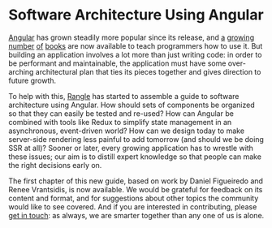 # Software Architecture Using Angular

[Angular][angular-site] has grown steadily more popular since its
release, and [a][book-hussain] [growing][book-frisbie]
[number][book-fain] [of][book-arora] [books][book-novak] are now
available to teach programmers how to use it.  But building an
application involves a lot more than just writing code: in order to be
performant and maintainable, the application must have some
over-arching architectural plan that ties its pieces together and
gives direction to future growth.

To help with this, [Rangle][rangle-site] has started to assemble a
guide to software architecture using Angular.  How should sets of
components be organized so that they can easily be tested and re-used?
How can Angular be combined with tools like Redux to simplify state
management in an asynchronous, event-driven world?  How can we design
today to make server-side rendering less painful to add tomorrow (and
should we be doing SSR at all)?  Sooner or later, every growing
application has to wrestle with these issues; our aim is to distill
expert knowledge so that people can make the right decisions early on.

The first chapter of this new guide, based on work by Daniel
Figueiredo and Renee Vrantsidis, is now available.  We would be
grateful for feedback on its content and format, and for suggestions
about other topics the community would like to see covered.  And if
you are interested in contributing, please [get in
touch][contact-address]: as always, we are smarter together than any
one of us is alone.

[angular-site]: https://angular.io/
[book-arora]: https://www.amazon.com/Angular-2-Example-Chandermani-Arora/dp/178588719X/
[book-fain]: https://www.amazon.com/Angular-Development-TypeScript-Yakov-Fain/dp/1617293121/
[book-frisbie]: https://www.amazon.com/Angular-Cookbook-Second-Matt-Frisbie/dp/1785881922/
[book-hussain]: https://www.amazon.com/Angular-Theory-Practice-Asim-Hussain-ebook/dp/B01N9S0CZN/
[book-novak]: https://www.amazon.com/Unraveling-Angular-Ultimate-Beginners-Complete/dp/1539061477/
[contact-address]: https://rangle.io/javascript-development-inquiry/
[rangle-site]: http://rangle.io
